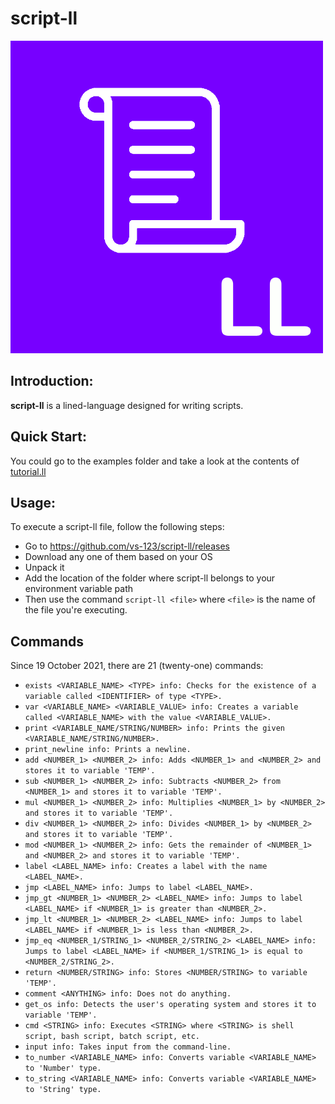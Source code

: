 # script-ll

![script-ll](https://github.com/vs-123/script-ll/blob/main/images/LL-icon.png)

## Introduction:

**script-ll** is a lined-language designed for writing scripts.

## Quick Start:

You could go to the examples folder and take a look at the contents of [tutorial.ll](https://github.com/vs-123/script-ll/blob/main/examples/tutorial.ll)

## Usage:

To execute a script-ll file, follow the following steps:

- Go to https://github.com/vs-123/script-ll/releases
- Download any one of them based on your OS
- Unpack it
- Add the location of the folder where script-ll belongs to your environment variable path
- Then use the command `script-ll <file>` where `<file>` is the name of the file you're executing.

## Commands

Since 19 October 2021, there are 21 (twenty-one) commands:

- `exists <VARIABLE_NAME> <TYPE> info: Checks for the existence of a variable called <IDENTIFIER> of type <TYPE>.`
- `var <VARIABLE_NAME> <VARIABLE_VALUE> info: Creates a variable called <VARIABLE_NAME> with the value <VARIABLE_VALUE>.`
- `print <VARIABLE_NAME/STRING/NUMBER> info: Prints the given <VARIABLE_NAME/STRING/NUMBER>.`
- `print_newline info: Prints a newline.`
- `add <NUMBER_1> <NUMBER_2> info: Adds <NUMBER_1> and <NUMBER_2> and stores it to variable 'TEMP'.`
- `sub <NUMBER_1> <NUMBER_2> info: Subtracts <NUMBER_2> from <NUMBER_1> and stores it to variable 'TEMP'.`
- `mul <NUMBER_1> <NUMBER_2> info: Multiplies <NUMBER_1> by <NUMBER_2> and stores it to variable 'TEMP'.`
- `div <NUMBER_1> <NUMBER_2> info: Divides <NUMBER_1> by <NUMBER_2> and stores it to variable 'TEMP'.`
- `mod <NUMBER_1> <NUMBER_2> info: Gets the remainder of <NUMBER_1> and <NUMBER_2> and stores it to variable 'TEMP'.`
- `label <LABEL_NAME> info: Creates a label with the name <LABEL_NAME>.`
- `jmp <LABEL_NAME> info: Jumps to label <LABEL_NAME>.`
- `jmp_gt <NUMBER_1> <NUMBER_2> <LABEL_NAME> info: Jumps to label <LABEL_NAME> if <NUMBER_1> is greater than <NUMBER_2>.`
- `jmp_lt <NUMBER_1> <NUMBER_2> <LABEL_NAME> info: Jumps to label <LABEL_NAME> if <NUMBER_1> is less than <NUMBER_2>.`
- `jmp_eq <NUMBER_1/STRING_1> <NUMBER_2/STRING_2> <LABEL_NAME> info: Jumps to label <LABEL_NAME> if <NUMBER_1/STRING_1> is equal to <NUMBER_2/STRING_2>.`
- `return <NUMBER/STRING> info: Stores <NUMBER/STRING> to variable 'TEMP'.`
- `comment <ANYTHING> info: Does not do anything.`
- `get_os info: Detects the user's operating system and stores it to variable 'TEMP'.`
- `cmd <STRING> info: Executes <STRING> where <STRING> is shell script, bash script, batch script, etc.`
- `input info: Takes input from the command-line.`
- `to_number <VARIABLE_NAME> info: Converts variable <VARIABLE_NAME> to 'Number' type.`
- `to_string <VARIABLE_NAME> info: Converts variable <VARIABLE_NAME> to 'String' type.`
